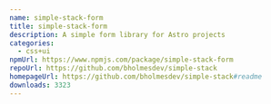 ```yaml
---
name: simple-stack-form
title: simple-stack-form
description: A simple form library for Astro projects
categories:
  - css+ui
npmUrl: https://www.npmjs.com/package/simple-stack-form
repoUrl: https://github.com/bholmesdev/simple-stack
homepageUrl: https://github.com/bholmesdev/simple-stack#readme
downloads: 3323
---
```

